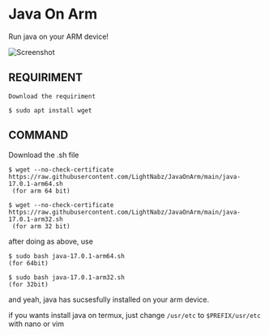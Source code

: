# Java On Arm
Run java on your ARM device!

![Screenshot](https://upload.hicoria.com/files/P1PH9H4S.png)

## REQUIRIMENT
```sh-session
Download the requiriment

$ sudo apt install wget
```

## COMMAND
Download the .sh file
```sh-session
$ wget --no-check-certificate https://raw.githubusercontent.com/LightNabz/JavaOnArm/main/java-17.0.1-arm64.sh
 (for arm 64 bit)
 
$ wget --no-check-certificate https://raw.githubusercontent.com/LightNabz/JavaOnArm/main/java-17.0.1-arm32.sh 
 (for arm 32 bit)
 ```
 after doing as above, use
 
 ```sh-session
 $ sudo bash java-17.0.1-arm64.sh
 (for 64bit)
 
 $ sudo bash java-17.0.1-arm32.sh
 (for 32bit)
 ```
and yeah, java has sucsesfully installed on your arm device.

if you wants install java on termux, just change `/usr/etc` to `$PREFIX/usr/etc` with nano or vim
